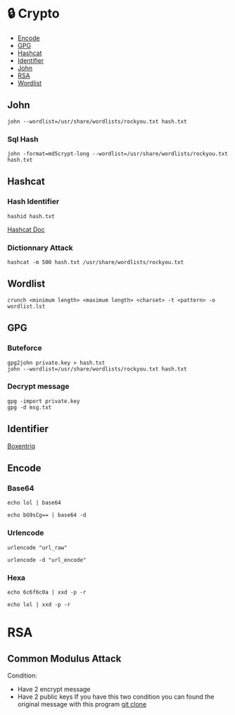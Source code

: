 # 🔒 Crypto

- [Encode](#encode)
- [GPG](#gpg)
- [Hashcat](#hashcat)
- [Identifier](#identifier)
- [John](#john)
- [RSA](#rsa)
- [Wordlist](#wordlist)


## John
```
john --wordlist=/usr/share/wordlists/rockyou.txt hash.txt
```
### Sql Hash
```
john -format=md5crypt-long --wordlist=/usr/share/wordlists/rockyou.txt hash.txt
```

## Hashcat
### Hash Identifier
```
hashid hash.txt
```
[Hashcat Doc](https://hashcat.net/wiki/doku.php?id=example_hashes) 
### Dictionnary Attack
```
hashcat -m 500 hash.txt /usr/share/wordlists/rockyou.txt
```

## Wordlist
```
crunch <minimum length> <maximum length> <charset> -t <pattern> -o wordlist.lst
```

## GPG
### Buteforce
```
gpg2john private.key > hash.txt
john --wordlist=/usr/share/wordlists/rockyou.txt hash.txt
```

### Decrypt message
```
gpg -import private.key
gpg -d msg.txt
```

## Identifier
[Boxentriq](https://www.boxentriq.com/code-breaking/cipher-identifier)

## Encode
### Base64
```
echo lol | base64
```
```
echo bG9sCg== | base64 -d
```

### Urlencode
```
urlencode "url_raw"
```
```
urlencode -d "url_encode"
```

### Hexa
```
echo 6c6f6c0a | xxd -p -r
```
```
echo lol | xxd -p -r
```

# RSA
## Common Modulus Attack
Condition:
- Have 2 encrypt message
- Have 2 public keys
If you have this two condition you can found the original message with this program
[git clone](https://github.com/HexPandaa/RSA-Common-Modulus-Attack)
